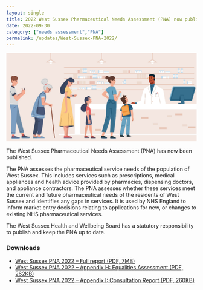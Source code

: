 ```yaml
---
layout: single
title: 2022 West Sussex Pharmaceutical Needs Assessment (PNA) now published
date: 2022-09-30
category: ["needs assessment","PNA"]
permalink: /updates/West-Sussex-PNA-2022/
---
```


![A decorative image of people waiting at a pharmacy counter](/assets/images/PNA_picture.PNG)

The West Sussex Pharmaceutical Needs Assessment (PNA) has now been published.

The PNA assesses the pharmaceutical service needs of the population of West Sussex. This includes services such as prescriptions, medical appliances and health advice provided by pharmacies, dispensing doctors, and appliance contractors.  The PNA assesses whether these services meet the current and future pharmaceutical needs of the residents of West Sussex and identifies any gaps in services. It is used by NHS England to inform market entry decisions relating to applications for new, or changes to existing NHS pharmaceutical services.

The West Sussex Health and Wellbeing Board has a statutory responsibility to publish and keep the PNA up to date. 

### Downloads
* [West Sussex PNA 2022 – Full report (PDF, 7MB)](/assets/pdf/West%20Sussex%20PNA%202022%2029.09.22.pdf)
* [West Sussex PNA 2022 – Appendix H: Equalities Assessment (PDF, 262KB)](/assets/pdf/WEST%20SUSSEX%20PNA%202022%20-%20APPENDIX%20H%20Equalities%20Assessment%2028.9.22.pdf)
* [West Sussex PNA 2022 – Appendix I: Consultation Report (PDF, 260KB)](/assets/pdf/West%20Sussex%20PNA%202022%20CONSULTATION%20REPORT%20-%20Appendix%20I%2028.09.2022.pdf)
